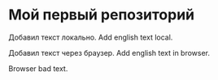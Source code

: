 # Мой первый репозиторий

Добавил текст локально. Add english text local.

Добавил текст через браузер. Add english text in browser.

Browser bad text.
